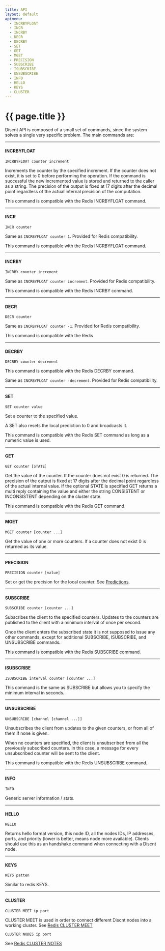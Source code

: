 ```yaml
---
title: API
layout: default
apimenu:
  - INCRBYFLOAT
  - INCR
  - INCRBY
  - DECR
  - DECRBY
  - SET
  - GET
  - MGET
  - PRECISION
  - SUBSCRIBE
  - ISUBSCRIBE
  - UNSUBSCRIBE
  - INFO
  - HELLO
  - KEYS
  - CLUSTER
---
```


{{ page.title }}
===

Discnt API is composed of a small set of commands, since the system solves a
single very specific problem. The main commands are:


<hr id="incrbyfloat">
<h4>INCRBYFLOAT</h4>

    INCRBYFLOAT counter increment

Increments the counter by the specified increment. If the counter does not exist, it is set to 0 before performing the operation. 
If the command is successful the new incremented value is stored and returned to the caller as a string.
The precision of the output is fixed at 17 digits after the decimal point regardless of the actual internal precision of the computation.

This command is compatible with the Redis INCRBYFLOAT command.


<hr id="incr">
<h4>INCR</h4>

    INCR counter

Same as `INCRBYFLOAT counter 1`. Provided for Redis compatibility.

This command is compatible with the Redis INCRBYFLOAT command.


<hr id="incrby">
<h4>INCRBY</h4>

    INCRBY counter increment

Same as `INCRBYFLOAT counter increment`. Provided for Redis compatibility.

This command is compatible with the Redis INCRBY command.

<hr id="decr">
<h4>DECR</h4>

    DECR counter

Same as `INCRBYFLOAT counter -1`. Provided for Redis compatibility.

This command is compatible with the Redis 


<hr id="decrby">
<h4>DECRBY</h4>

    DECRBY counter decrement

This command is compatible with the Redis DECRBY command.

Same as `INCRBYFLOAT counter -decrement`. Provided for Redis compatibility.


<hr id="set">
<h4>SET</h4>

    SET counter value

Set a counter to the specified value.

A SET also resets the local prediction to 0 and broadcasts it.

This command is compatible with the Redis SET command as long as a numeric value is used.


<hr id="get">
<h4>GET</h4>

    GET counter [STATE]

Get the value of the counter. If the counter does not exist 0 is returned.
The precision of the output is fixed at 17 digits after the decimal point regardless of the actual internal value.
If the optional STATE is specified GET returns a multi reply containing the value and either the string CONSISTENT or
INCONSISTENT depending on the cluster state.

This command is compatible with the Redis GET command.


<hr id="mget">
<h4>MGET</h4>

    MGET counter [counter ...]

Get the value of one or more counters. If a counter does not exist 0 is returned as its value.


<hr id="precision">
<h4>PRECISION</h4>

    PRECISION counter [value]

Set or get the precision for the local counter. See [Predictions](/#predictions).


<hr id="subscribe">
<h4>SUBSCRIBE</h4>

    SUBSCRIBE counter [counter ...]

Subscribes the client to the specified counters. Updates to the counters are published to the client with a minimum interval of once per second.

Once the client enters the subscribed state it is not supposed to issue any other commands, except for additional SUBSCRIBE, ISUBSCRIBE, and UNSUBSCRIBE commands.

This command is compatible with the Redis SUBSCRIBE command.


<hr id="isubscribe">
<h4>ISUBSCRIBE</h4>

    ISUBSCRIBE interval counter [counter ...]

This command is the same as SUBSCRIBE but allows you to specify the minimum interval in seconds.


<hr id="unsubscribe">
<h4>UNSUBSCRIBE</h4>

    UNSUBSCRIBE [channel [channel ...]]

Unsubscribes the client from updates to the given counters, or from all of them if none is given.

When no counters are specified, the client is unsubscribed from all the previously subscribed counters. In this case, a message for every unsubscribed counter will be sent to the client.

This command is compatible with the Redis UNSUBSCRIBE command.


<hr id="info">
<h4>INFO</h4>

    INFO

Generic server information / stats.


<hr id="hello">
<h4>HELLO</h4>

    HELLO

Returns hello format version, this node ID, all the nodes IDs, IP addresses,
ports, and priority (lower is better, means node more available).
Clients should use this as an handshake command when connecting with a
Discnt node.


<hr id="keys">
<h4>KEYS</h4>

    KEYS patten

Similar to redis KEYS.


<hr id="cluster">
<h4>CLUSTER</h4>

    CLUSTER MEET ip port

CLUSTER MEET is used in order to connect different Discnt nodes into a working cluster.
See [Redis CLUSTER MEET](http://redis.io/commands/cluster-meet)

    CLUSTER NODES ip port

See [Redis CLUSTER NOTES](http://redis.io/commands/cluster-nodes)

